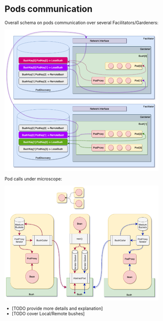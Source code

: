 Pods communication
========

<!-- START doctoc generated TOC please keep comment here to allow auto update -->
<!-- DON'T EDIT THIS SECTION, INSTEAD RE-RUN doctoc TO UPDATE -->
<!-- END doctoc generated TOC please keep comment here to allow auto update -->

Overall schema on pods communication over several Facilitators/Gardeners:

![Pods communication][pods-communication]

Pod calls under microscope:

![Pod calls][pod-calls]

* [TODO provide more details and explanation]
* [TODO cover Local/Remote bushes]

[pods-communication]: assets/pods-communication.png "Pods communication"
[pod-calls]: assets/pod-calls.png "Pod calls"
